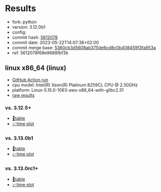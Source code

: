 # Results

- fork: python
- version: 3.12.0b1
- config: 
- commit hash: [5612078](https://github.com/python/cpython/commit/5612078)
- commit date: 2023-05-22T14:07:36+02:00
- commit merge base: [5360cb3d5608ab375de6cd8c0b408459f3fa953a](https://github.com/python/cpython/commit/5360cb3d5608ab375de6cd8c0b408459f3fa953a)
- ref: 5612078f68e9688fbf3b

## linux x86_64 (linux)

- [GitHub Action run](https://github.com/facebookexperimental/free-threading-benchmarking/actions/runs/10395533870)
- cpu model: Intel(R) Xeon(R) Platinum 8259CL CPU @ 2.50GHz
- platform: Linux-5.15.0-1063-aws-x86_64-with-glibc2.31
- [raw results](bm-20230522-linux-x86_64-python-5612078f68e9688fbf3b-3.12.0b1-5612078.json)

### vs. 3.12.5+

- [📄table](bm-20230522-linux-x86_64-python-5612078f68e9688fbf3b-3.12.0b1-5612078-vs-3.12.5%2B.md)
- [📈time plot](bm-20230522-linux-x86_64-python-5612078f68e9688fbf3b-3.12.0b1-5612078-vs-3.12.5%2B.svg)

### vs. 3.13.0b1

- [📄table](bm-20230522-linux-x86_64-python-5612078f68e9688fbf3b-3.12.0b1-5612078-vs-3.13.0b1.md)
- [📈time plot](bm-20230522-linux-x86_64-python-5612078f68e9688fbf3b-3.12.0b1-5612078-vs-3.13.0b1.svg)

### vs. 3.13.0rc1+

- [📄table](bm-20230522-linux-x86_64-python-5612078f68e9688fbf3b-3.12.0b1-5612078-vs-3.13.0rc1%2B.md)
- [📈time plot](bm-20230522-linux-x86_64-python-5612078f68e9688fbf3b-3.12.0b1-5612078-vs-3.13.0rc1%2B.svg)

